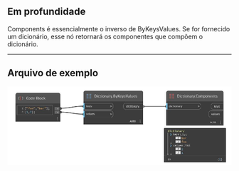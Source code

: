 ## Em profundidade
Components é essencialmente o inverso de ByKeysValues. Se for fornecido um dicionário, esse nó retornará os componentes que compõem o dicionário.
___
## Arquivo de exemplo

![Components](./DesignScript.Builtin.Dictionary.Components_img.jpg)

